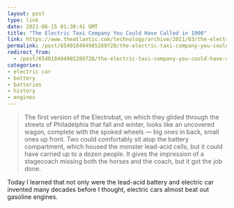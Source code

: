 ```yaml
---
layout: post
type: link
date: 2021-06-15 01:30:41 GMT
title: "The Electric Taxi Company You Could Have Called in 1900"
link: https://www.theatlantic.com/technology/archive/2011/03/the-electric-taxi-company-you-could-have-called-in-1900/72481/
permalink: /post/654018494985289728/the-electric-taxi-company-you-could-have-called-in
redirect_from: 
  - /post/654018494985289728/the-electric-taxi-company-you-could-have-called-in
categories:
- electric car
- battery
- batteries
- history
- engines
---
```


<blockquote>The first version of the Electrobat, on which they glided through the streets of Philadelphia that fall and winter, looks like an uncovered wagon, complete with the spoked wheels — big ones in back, small ones up front. Two could comfortably sit atop the battery compartment, which housed the monster lead-acid cells, but it could have carried up to a dozen people. It gives the impression of a stagecoach missing both the horses and the coach, but it got the job done.</blockquote>
<p>Today I learned that not only were the lead-acid battery and electric car invented many decades before I thought, electric cars almost beat out gasoline engines.</p>
